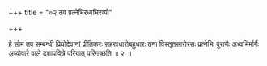 +++
title = "०२ तव प्रत्नेभिरध्वभिरव्यो"

+++

हे सोम तव सम्बन्धी प्रियोदेवानां प्रीतिकरः सहस्रधारोबहुधारः तना विस्तृतसारोरसः प्रत्नेभिः पुराणैः अध्वभिर्मार्गैः अव्योवारे वाले दशापवित्रे परियात् परिगच्छति ॥ २ ॥